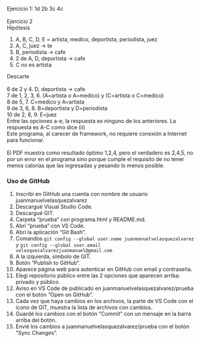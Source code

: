 Ejercicio 1: 1d 2b 3c 4c<br><br>
Ejercicio 2<br>
Hipótesis<ol>
<li>A, B, C, D, E = artista, medico, deportista, periodista, juez</li>
<li>A, C, juez -> te</li>
<li>B, periodista -> cafe</li>
<li>2 de A, D, deportista -> cafe</li>
<li>C no es artista</li>
</ol>Descarte<br><br>
6 de 2 y 4. D, deportista -> cafe<br>
7 de 1, 2, 3, 6. (A=artista o A=medico) y (C=artista o C=medico)<br>
8 de 5, 7. C=medico y A=artista<br>
9 de 3, 6, 8. B=deportista y D=periodista<br>
10 de 2, 8, 9. E=juez<br>
Entre las opciones a-e, la respuesta es ninguno de los anteriores. La respuesta es A-C como dice (ii)<br>
Este programa, al carecer de framework, no requiere conexión a Internet para funcionar.<br><br>
El PDF muestra como resultado óptimo 1,2,4, pero el verdadero es 2,4,5, no por un error en el programa sino porque cumple el requisito de no tener menos calorías que las ingresadas y pesando lo menos posible.
<h3>Uso de GitHub</h3><ol>
<li>Inscribí en GitHub una cuenta con nombre de usuario juanmanuelvelasquezalvarez</li>
<li>Descargué Visual Studio Code.</li>
<li>Descargué GIT.</li>
<li>Carpeta “prueba” con programa.html y README.md.</li>
<li>Abrí “prueba” con VS Code.</li>
<li>Abrí la aplicación “Git Bash”.</li>
<li>Comandos <code>git config --global user.name juanmanuelvelasquezalvarez</code> y <code>git config --global user.email velasquezalvarezjuanmanuel@gmail.com</code></li>
<li>A la izquierda, símbolo de GIT.</li>
<li>Botón “Publish to GitHub”.</li>
<li>Aparece página web para autenticar en GitHub con email y contraseña.</li>
<li>Elegí repositorio público entre las 2 opciones que aparecen arriba: privado y público.</li>
<li>Aviso en VS Code de publicado en juanmanuelvelasquezalvarez/prueba con el botón “Open on GitHub”.</li>
<li>Cada vez que haya cambios en los archivos, la parte de VS Code con el ícono de GIT, muestra la lista de archivos con cambios.</li>
<li>Guardé los cambios con el botón “Commit” con un mensaje en la barra arriba del botón.</li>
<li>Envié los cambios a juanmanuelvelasquezalvarez/prueba con el botón “Sync Changes”.</li></ol>